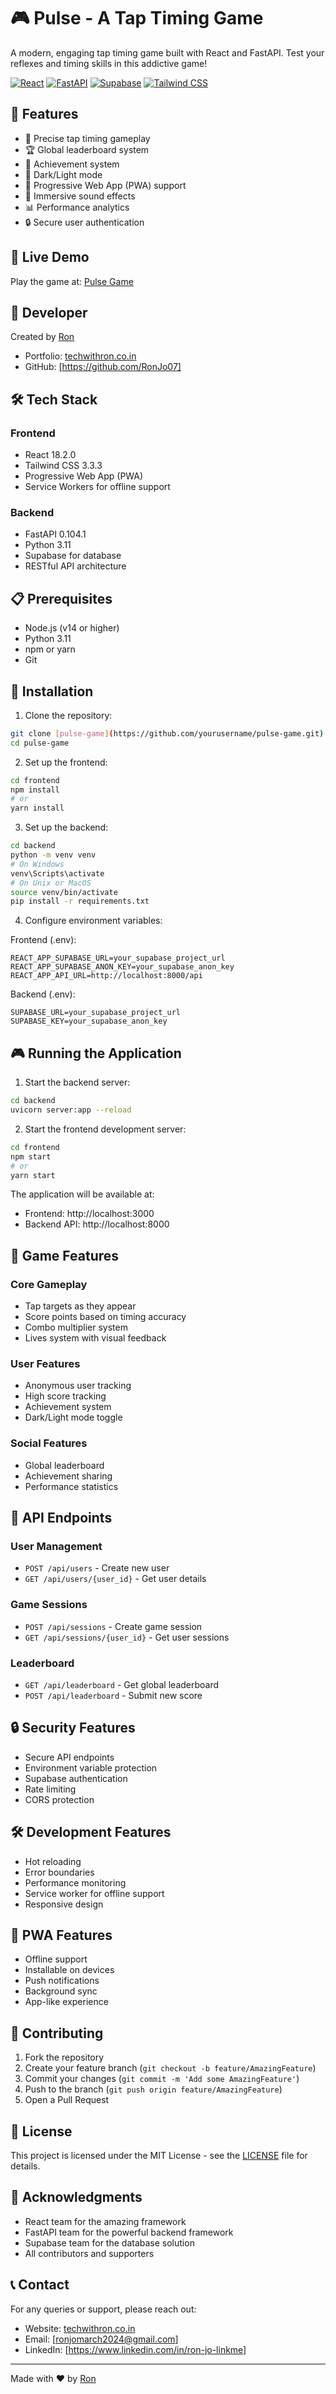 # 🎮 Pulse - A Tap Timing Game

A modern, engaging tap timing game built with React and FastAPI. Test your reflexes and timing skills in this addictive game!

[![React](https://img.shields.io/badge/React-18.2.0-blue)](https://reactjs.org/)
[![FastAPI](https://img.shields.io/badge/FastAPI-0.104.1-green)](https://fastapi.tiangolo.com/)
[![Supabase](https://img.shields.io/badge/Supabase-Latest-orange)](https://supabase.com/)
[![Tailwind CSS](https://img.shields.io/badge/Tailwind_CSS-3.3.3-38B2AC)](https://tailwindcss.com/)

## 🌟 Features

- 🎯 Precise tap timing gameplay
- 🏆 Global leaderboard system
- 🏅 Achievement system
- 🌙 Dark/Light mode
- 📱 Progressive Web App (PWA) support
- 🎵 Immersive sound effects
- 📊 Performance analytics
- 🔒 Secure user authentication

## 🚀 Live Demo

Play the game at: [Pulse Game](https://pulsezone-game.vercel.app)


## 👨‍ Developer

Created by [Ron](https://techwithron.co.in)
- Portfolio: [techwithron.co.in](https://techwithron.co.in)
- GitHub: [https://github.com/RonJo07]

## 🛠️ Tech Stack

### Frontend
- React 18.2.0
- Tailwind CSS 3.3.3
- Progressive Web App (PWA)
- Service Workers for offline support

### Backend
- FastAPI 0.104.1
- Python 3.11
- Supabase for database
- RESTful API architecture

## 📋 Prerequisites

- Node.js (v14 or higher)
- Python 3.11
- npm or yarn
- Git

## 🚀 Installation

1. Clone the repository:
```bash
git clone [pulse-game](https://github.com/yourusername/pulse-game.git)
cd pulse-game
```

2. Set up the frontend:
```bash
cd frontend
npm install
# or
yarn install
```

3. Set up the backend:
```bash
cd backend
python -m venv venv
# On Windows
venv\Scripts\activate
# On Unix or MacOS
source venv/bin/activate
pip install -r requirements.txt
```

4. Configure environment variables:

Frontend (.env):
```
REACT_APP_SUPABASE_URL=your_supabase_project_url
REACT_APP_SUPABASE_ANON_KEY=your_supabase_anon_key
REACT_APP_API_URL=http://localhost:8000/api
```

Backend (.env):
```
SUPABASE_URL=your_supabase_project_url
SUPABASE_KEY=your_supabase_anon_key
```

## 🎮 Running the Application

1. Start the backend server:
```bash
cd backend
uvicorn server:app --reload
```

2. Start the frontend development server:
```bash
cd frontend
npm start
# or
yarn start
```

The application will be available at:
- Frontend: http://localhost:3000
- Backend API: http://localhost:8000

## 🎯 Game Features

### Core Gameplay
- Tap targets as they appear
- Score points based on timing accuracy
- Combo multiplier system
- Lives system with visual feedback

### User Features
- Anonymous user tracking
- High score tracking
- Achievement system
- Dark/Light mode toggle

### Social Features
- Global leaderboard
- Achievement sharing
- Performance statistics

## 🎯 API Endpoints

### User Management
- `POST /api/users` - Create new user
- `GET /api/users/{user_id}` - Get user details

### Game Sessions
- `POST /api/sessions` - Create game session
- `GET /api/sessions/{user_id}` - Get user sessions

### Leaderboard
- `GET /api/leaderboard` - Get global leaderboard
- `POST /api/leaderboard` - Submit new score

## 🔒 Security Features

- Secure API endpoints
- Environment variable protection
- Supabase authentication
- Rate limiting
- CORS protection

## 🛠️ Development Features

- Hot reloading
- Error boundaries
- Performance monitoring
- Service worker for offline support
- Responsive design

## 📱 PWA Features

- Offline support
- Installable on devices
- Push notifications
- Background sync
- App-like experience

## 🤝 Contributing

1. Fork the repository
2. Create your feature branch (`git checkout -b feature/AmazingFeature`)
3. Commit your changes (`git commit -m 'Add some AmazingFeature'`)
4. Push to the branch (`git push origin feature/AmazingFeature`)
5. Open a Pull Request

## 📝 License

This project is licensed under the MIT License - see the [LICENSE](LICENSE) file for details.

## 🙏 Acknowledgments

- React team for the amazing framework
- FastAPI team for the powerful backend framework
- Supabase team for the database solution
- All contributors and supporters

## 📞 Contact

For any queries or support, please reach out:
- Website: [techwithron.co.in](https://techwithron.co.in)
- Email: [ronjomarch2024@gmail.com]
- LinkedIn: [https://www.linkedin.com/in/ron-jo-linkme]

---
Made with ❤️ by [Ron](https://techwithron.co.in)
